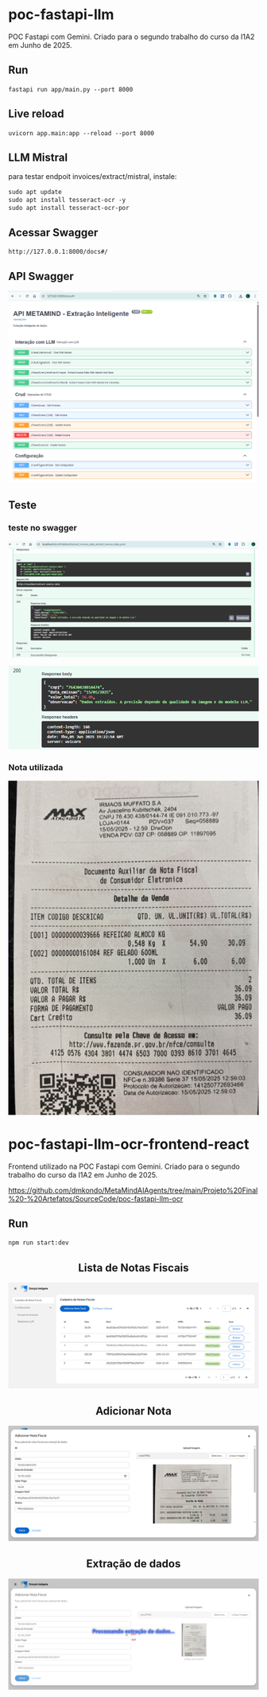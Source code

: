 # poc-fastapi-llm
POC Fastapi com Gemini. Criado para o segundo trabalho do curso da I1A2 em Junho de 2025.

## Run

```
fastapi run app/main.py --port 8000

```

## Live reload

```
uvicorn app.main:app --reload --port 8000
```

## LLM Mistral 

para testar endpoit invoices/extract/mistral, instale:

```
sudo apt update
sudo apt install tesseract-ocr -y
sudo apt install tesseract-ocr-por
```
## Acessar Swagger

```
http://127.0.0.1:8000/docs#/
```

## API Swagger

<div align="center">

![](SourceCode/poc-fastapi-llm-ocr/notas-fiscais/api.png)

</div>

## Teste

### teste no swagger

<div align="center">

![](SourceCode/poc-fastapi-llm-ocr/notas-fiscais/teste1.PNG)

![](SourceCode/poc-fastapi-llm-ocr/notas-fiscais/teste1b.PNG)

</div>

### Nota utilizada

<div align="center">

![](SourceCode/poc-fastapi-llm-ocr/notas-fiscais/nota1.PNG) 

</div>


# poc-fastapi-llm-ocr-frontend-react

Frontend utilizado na POC Fastapi com Gemini. Criado para o segundo trabalho do curso da I1A2 em Junho de 2025.

<https://github.com/dmkondo/MetaMindAIAgents/tree/main/Projeto%20Final%20-%20Artefatos/SourceCode/poc-fastapi-llm-ocr>

## Run

```bash
npm run start:dev
```

<div align="center">

## Lista de Notas Fiscais

![](SourceCode/poc-fastapi-llm-ocr-frontend-react/assets/tela1.png)

## Adicionar Nota

![](SourceCode/poc-fastapi-llm-ocr-frontend-react/assets/tela2.png)

## Extração de dados

![](SourceCode/poc-fastapi-llm-ocr-frontend-react/assets/tela3.png)

</div>
